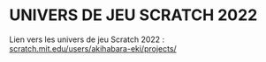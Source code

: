 # UNIVERS DE JEU SCRATCH 2022

Lien vers les univers de jeu Scratch 2022 : [scratch.mit.edu/users/akihabara-eki/projects/](https://scratch.mit.edu/users/akihabara-eki/projects/)
